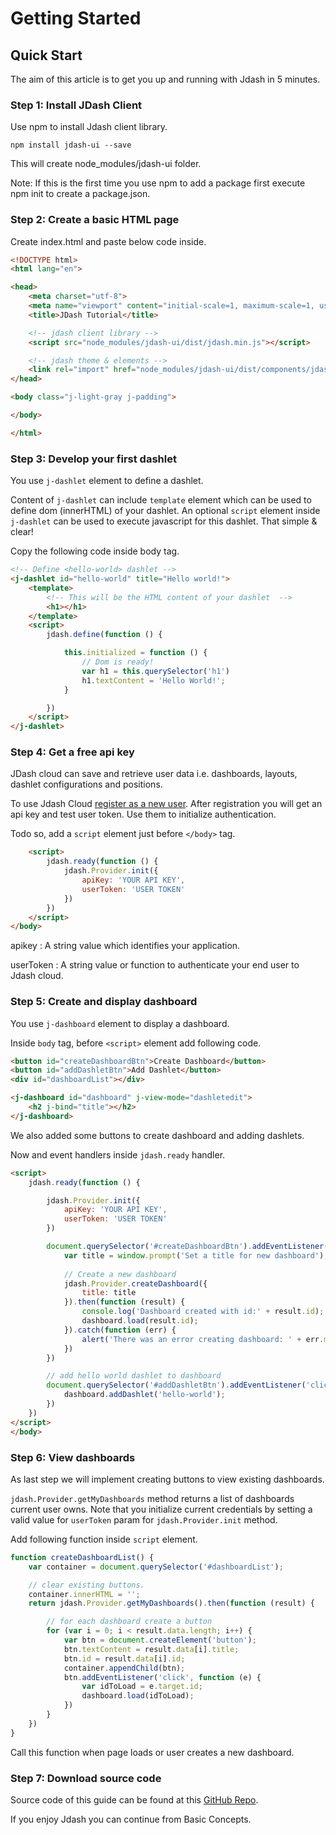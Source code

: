 # Getting Started

## Quick Start
The aim of this article is to get you up and running with Jdash in 5 minutes.

### Step 1: Install JDash Client
Use npm to install Jdash client library.

```no-highlight
npm install jdash-ui --save
```

This will create node_modules/jdash-ui folder.

Note: If this is the first time you use npm to add a package first execute npm init to create a package.json.

### Step 2: Create a basic HTML page
Create index.html and paste below code inside.

```html
<!DOCTYPE html>
<html lang="en">

<head>
    <meta charset="utf-8">
    <meta name="viewport" content="initial-scale=1, maximum-scale=1, user-scalable=no" />
    <title>JDash Tutorial</title>

    <!-- jdash client library -->
    <script src="node_modules/jdash-ui/dist/jdash.min.js"></script>

    <!-- jdash theme & elements -->
    <link rel="import" href="node_modules/jdash-ui/dist/components/jdash.html">
</head>

<body class="j-light-gray j-padding">

</body>

</html>
```

### Step 3: Develop your first dashlet
You use `j-dashlet` element to define a dashlet. 

Content of `j-dashlet` can include `template` element which can be used to define dom (innerHTML) of your dashlet. An optional `script` element inside `j-dashlet` can be used to execute javascript for this dashlet. That simple & clear!

Copy the following code inside body tag. 

```html
<!-- Define <hello-world> dashlet -->
<j-dashlet id="hello-world" title="Hello world!">
    <template>
        <!-- This will be the HTML content of your dashlet  -->
        <h1></h1>
    </template>
    <script>
        jdash.define(function () {

            this.initialized = function () {
                // Dom is ready!
                var h1 = this.querySelector('h1')
                h1.textContent = 'Hello World!';
            }

        })
    </script>
</j-dashlet>
```

### Step 4: Get a free api key
JDash cloud can save and retrieve user data i.e. dashboards, layouts, dashlet configurations and positions.

To use Jdash Cloud <a href="https://app.jdash.io/#!/app/account/register" target="_blank">register as a new user</a>. After registration you will get an api key and test user token. Use them to initialize authentication.

Todo so, add a `script` element just before `</body>` tag.

```html
    <script>
        jdash.ready(function () {
            jdash.Provider.init({
                apiKey: 'YOUR API KEY',
                userToken: 'USER TOKEN'
            })
        })
    </script>
</body>
```
apikey
:  A string value which identifies your application.

userToken
:  A string value or function to authenticate your end user to Jdash cloud.

### Step 5: Create and display dashboard
You use `j-dashboard` element to display a dashboard. 

Inside `body` tag, before `<script>` element add following code.

```html
<button id="createDashboardBtn">Create Dashboard</button>
<button id="addDashletBtn">Add Dashlet</button>
<div id="dashboardList"></div>

<j-dashboard id="dashboard" j-view-mode="dashletedit">
    <h2 j-bind="title"></h2>
</j-dashboard>
```

We also added some buttons to create dashboard and adding dashlets.

Now and event handlers inside `jdash.ready` handler.

```html
<script>
    jdash.ready(function () {

        jdash.Provider.init({
            apiKey: 'YOUR API KEY',
            userToken: 'USER TOKEN'
        })

        document.querySelector('#createDashboardBtn').addEventListener('click', function () {
            var title = window.prompt('Set a title for new dashboard');
 
            // Create a new dashboard
            jdash.Provider.createDashboard({
                title: title
            }).then(function (result) {
                console.log('Dashboard created with id:' + result.id);
                dashboard.load(result.id);
            }).catch(function (err) {
                alert('There was an error creating dashboard: ' + err.message || err)
            })
        })

        // add hello world dashlet to dashboard
        document.querySelector('#addDashletBtn').addEventListener('click', function (e) {
            dashboard.addDashlet('hello-world');
        })
    })
</script>
</body>
```

### Step 6: View dashboards
As last step we will implement creating buttons to view existing dashboards.

`jdash.Provider.getMyDashboards` method returns a list of dashboards current user owns. Note that you initialize current credentials by setting a valid value for `userToken` param for `jdash.Provider.init` method.

Add following function inside `script` element.

```javascript
function createDashboardList() {
    var container = document.querySelector('#dashboardList');

    // clear existing buttons.
    container.innerHTML = '';
    return jdash.Provider.getMyDashboards().then(function (result) {

        // for each dashboard create a button
        for (var i = 0; i < result.data.length; i++) {
            var btn = document.createElement('button');
            btn.textContent = result.data[i].title;
            btn.id = result.data[i].id;
            container.appendChild(btn);
            btn.addEventListener('click', function (e) {
                var idToLoad = e.target.id;
                dashboard.load(idToLoad);
            })
        }
    })
}
```
Call this function when page loads or user creates a new dashboard.

### Step 7: Download source code
Source code of this guide can be found at this [GitHub Repo](https://github.com/aibrite/jdash-tutorial).

If you enjoy Jdash you can continue from Basic Concepts.